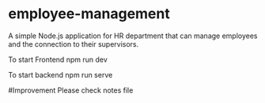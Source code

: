 # employee-management

A simple Node.js application for HR department that can manage employees and the connection to their supervisors.

To start Frontend
npm run dev

To start backend 
npm run serve

#Improvement 
Please check notes file
